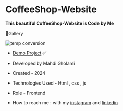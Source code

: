 # CoffeeShop-Website

**This beautiful CoffeeShop-Website is Code by Me**


📸Gallery

![temp conversion](https://github.com/user-attachments/assets/5cdce7e1-eda3-4d45-b325-3fc60f7fcc93)

- [Demo Project](https://mhdigholami.github.io/Note-App/) ✅

- Developed by Mahdi Gholami

- Created - 2024

- Technologies Used - Html , css , js

- Role - Frontend

- How to reach me : with my [instagram](https://www.instagram.com/mahdi_gholami_web) and [linkedin](https://www.linkedin.com/in/mahdi-gholami-developer)
